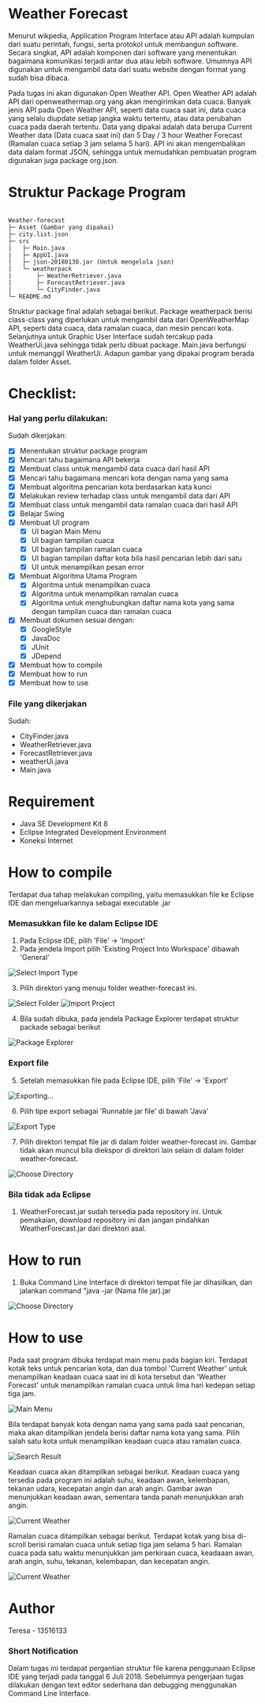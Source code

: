 # Weather Forecast

Menurut wikpedia, Application Program Interface atau API adalah kumpulan dari suatu perintah, fungsi, serta protokol untuk membangun software. Secara singkat, API adalah komponen dari software yang menentukan bagaimana komunikasi terjadi antar dua atau lebih software. Umumnya API digunakan untuk mengambil data dari suatu website dengan format yang sudah bisa dibaca.

Pada tugas ini akan digunakan Open Weather API. Open Weather API adalah API dari openweathermap.org yang akan mengirimkan data cuaca. Banyak jenis API pada Open Weather API, seperti data cuaca saat ini, data cuaca yang selalu diupdate setiap jangka waktu tertentu, atau data perubahan cuaca pada daerah tertentu. Data yang dipakai adalah data berupa Current Weather data (Data cuaca saat ini) dan 5 Day / 3 hour Weather Forecast (Ramalan cuaca setiap 3 jam selama 5 hari). API ini akan mengembalikan data dalam format JSON, sehingga untuk memudahkan pembuatan program digunakan juga package org.json.

# Struktur Package Program

```

Weather-forecast
├─ Asset (Gambar yang dipakai)
├─ city.list.json
├─ src
|   ├─ Main.java
|   ├─ AppUI.java
|   ├─ json-20180130.jar (Untuk mengelola json)
|   └─ weatherpack
|       ├─ WeatherRetriever.java
|       ├─ ForecastRetriever.java
|       └─ CityFinder.java
└─ README.md

```

Struktur package final adalah sebagai berikut. Package weatherpack berisi class-class yang diperlukan untuk mengambil data dari OpenWeatherMap API, seperti data cuaca, data ramalan cuaca, dan mesin pencari kota. Selanjutnya untuk Graphic User Interface sudah tercakup pada WeatherUi.java sehingga tidak perlu dibuat package. Main.java berfungsi untuk memanggil WeatherUi. Adapun gambar yang dipakai program berada dalam folder Asset.

# Checklist:

### Hal yang perlu dilakukan:

Sudah dikerjakan:
- [x] Menentukan struktur package program
- [x] Mencari tahu bagaimana API bekerja
- [x] Membuat class untuk mengambil data cuaca dari hasil API
- [x] Mencari tahu bagaimana mencari kota dengan nama yang sama
- [x] Membuat algoritma pencarian kota berdasarkan kata kunci
- [x] Melakukan review terhadap class untuk mengambil data dari API
- [x] Membuat class untuk mengambil data ramalan cuaca dari hasil API
- [x] Belajar Swing
- [x] Membuat UI program
  - [x] UI bagian Main Menu
  - [x] UI bagian tampilan cuaca
  - [x] UI bagian tampilan ramalan cuaca
  - [x] UI bagian tampilan daftar kota bila hasil pencarian lebih dari satu
  - [x] UI untuk menampilkan pesan error
- [x] Membuat Algoritma Utama Program
  - [x] Algoritma untuk menampilkan cuaca
  - [x] Algoritma untuk menampilkan ramalan cuaca
  - [x] Algoritma untuk menghubungkan daftar nama kota yang sama dengan tampilan cuaca dan ramalan cuaca
- [x] Membuat dokumen sesuai dengan:
  - [x] GoogleStyle
  - [x] JavaDoc
  - [x] JUnit
  - [x] JDepend
- [x] Membuat how to compile
- [x] Membuat how to run
- [x] Membuat how to use

### File yang dikerjakan

Sudah:
- CityFinder.java
- WeatherRetriever.java
- ForecastRetriever.java
- weatherUi.java
- Main.java

# Requirement
- Java SE Development Kit 8
- Eclipse Integrated Development Environment
- Koneksi Internet

# How to compile

Terdapat dua tahap melakukan compiling, yaitu memasukkan file ke Eclipse IDE dan mengeluarkannya sebagai executable .jar
### Memasukkan file ke dalam Eclipse IDE

1. Pada Eclipse IDE, pilih 'File' -> 'Import'
2. Pada jendela Import pilih 'Existing Project Into Workspace' dibawah 'General'

![Select Import Type](/Screenshot/IMPORT_-_2SelectExistingProjectIntoWorkspace.png)

3. Pilih direktori yang menuju folder weather-forecast ini.

![Select Folder](/Screenshot/IMPORT_-_3searchweatehrforecastfile.png)
![Import Project](/Screenshot/IMPORT_-_4Imported.png)

4. Bila sudah dibuka, pada jendela Package Explorer terdapat struktur packade sebagai berikut

![Package Explorer](/Screenshot/IMPORT_-_5PackageExplorer.png)

### Export file

5. Setelah memasukkan file pada Eclipse IDE, pilih 'File' -> 'Export'

![Exporting...](/Screenshot/COMPILE_-_1Exportfile.png)

6. Pilih tipe export sebagai 'Runnable jar file' di bawah 'Java'

![Export Type](/Screenshot/COMPILE_-_2exporttype.png)

7. Pilih direktori tempat file jar di dalam folder weather-forecast ini. Gambar tidak akan muncul bila diekspor di direktori lain selain di dalam folder weather-forecast.

![Choose Directory](/Screenshot/COMPILE_-_ChooseDir.png)

### Bila tidak ada Eclipse

1. WeatherForecast.jar sudah tersedia pada repository ini. Untuk pemakaian, download repository ini dan jangan pindahkan WeatherForecast.jar dari direktori asal.

# How to run

1. Buka Command Line Interface di direktori tempat file jar dihasilkan, dan jalankan command "java -jar (Nama file jar).jar

![Choose Directory](/Screenshot/RUN-Run_jar_File_from_CLI.png)

# How to use

Pada saat program dibuka terdapat main menu pada bagian kiri. Terdapat kotak teks untuk pencarian kota, dan dua tombol 'Current Weather' untuk menampilkan keadaan cuaca saat ini di kota tersebut dan 'Weather Forecast' untuk menampilkan ramalan cuaca untuk lima hari kedepan setiap tiga jam.

![Main Menu](/Screenshot/USE_-_Main_Menu.png)

Bila terdapat banyak kota dengan nama yang sama pada saat pencarian, maka akan ditampilkan jendela berisi daftar nama kota yang sama. Pilih salah satu kota untuk menampilkan keadaan cuaca atau ramalan cuaca.

![Search Result](/Screenshot/USE_-_City_Option.png)

Keadaan cuaca akan ditampilkan sebagai berikut. Keadaan cuaca yang tersedia pada program ini adalah suhu, keadaan awan, kelembapan, tekanan udara, kecepatan angin dan arah angin. Gambar awan menunjukkan keadaan awan, sementara tanda panah menunjukkan arah angin.

![Current Weather](/Screenshot/USE_-_Show_Current_Weather.png)

Ramalan cuaca ditampilkan sebagai berikut. Terdapat kotak yang bisa di-scroll berisi ramalan cuaca untuk setiap tiga jam selama 5 hari. Ramalan cuaca pada satu waktu menunjukkan jam perkiraan cuaca, keadaaan awan, arah angin, suhu, tekanan, kelembapan, dan kecepatan angin.

![Current Weather](/Screenshot/USE_-_Show_Weather_Forecast.png)

# Author
Teresa - 13516133

### Short Notification

Dalam tugas ini terdapat pergantian struktur file karena penggunaan Eclipse IDE yang terjadi pada tanggal 6 Juli 2018. Sebelumnya pengerjaan tugas dilakukan dengan text editor sederhana dan debugging menggunakan Command Line Interface.